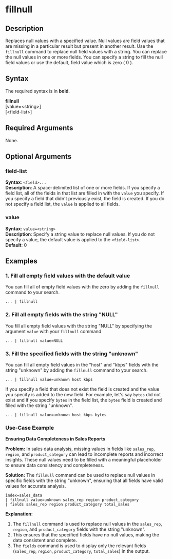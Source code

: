 # fillnull

## Description

Replaces null values with a specified value. Null values are field values that are missing in a particular result but present in another result. Use the `fillnull` command to replace null field values with a string. You can replace the null values in one or more fields. You can specify a string to fill the null field values or use the default, field value which is zero ( 0 ).​

## Syntax

The required syntax is in **bold**.​

**fillnull** \
[value=\<string>] \
[\<field-list>]

## Required Arguments

None.

## Optional Arguments

### field-list

**Syntax**: `<field>...` \
**Description**: A space-delimited list of one or more fields. If you specify a field list, all of the fields in that list are filled in with the `value` you specify. If you specify a field that didn't previously exist, the field is created. If you do not specify a field list, the `value` is applied to all fields.

### value

**Syntax**: `value=<string>` \
**Description**: Specify a string value to replace null values. If you do not specify a value, the default value is applied to the `<field-list>`. \
**Default**: 0

## Examples

### 1. Fill all empty field values with the default value

​You can fill all of empty field values with the zero by adding the `fillnull` command to your search.​

```
... | fillnull
```

### 2. Fill all empty fields with the string "NULL"

You fill all empty field values with the string "NULL" by specifying the argument `value` with your `fillnull` command

```
... | fillnull value=NULL
```

### 3. Fill the specified fields with the string "unknown"

​You can fill all empty field values in the "host" and "kbps" fields with the string "unknown" by adding the `fillnull` command to your search.​

```
... | fillnull value=unknown host kbps
```

​​If you specify a field that does not exist the field is created and the value you specify is added to the new field. ​For example, let's say `bytes` did not exist and if you specify `bytes` in the field list, the `bytes` field is created and filled with the string "unknown".​

```
... | fillnull value=unknown host kbps bytes
```

### Use-Case Example

**Ensuring Data Completeness in Sales Reports**

**Problem:** In sales data analysis, missing values in fields like `sales_rep`, `region`, and `product_category` can lead to incomplete reports and incorrect insights. These null values need to be filled with a meaningful placeholder to ensure data consistency and completeness.

**Solution:** The `fillnull` command can be used to replace null values in specific fields with the string "unknown", ensuring that all fields have valid values for accurate analysis.

```
index=sales_data 
| fillnull value=unknown sales_rep region product_category
| fields sales_rep region product_category total_sales
```

**Explanation:**
1. The `fillnull` command is used to replace null values in the `sales_rep`, `region`, and `product_category` fields with the string "unknown".
2. This ensures that the specified fields have no null values, making the data consistent and complete.
3. The `fields` command is used to display only the relevant fields (`sales_rep`, `region`, `product_category`, `total_sales`) in the output.





